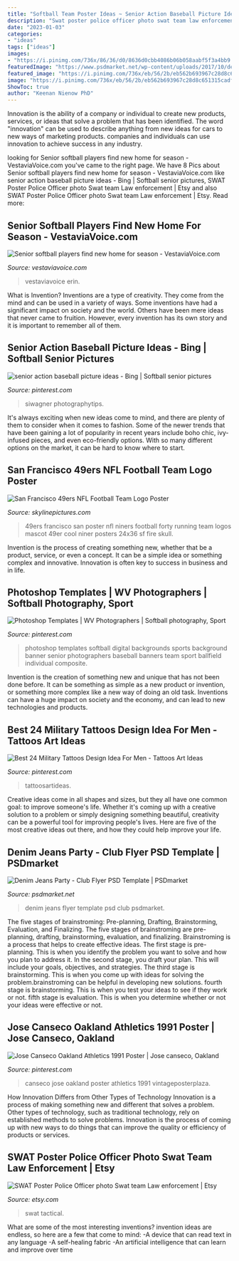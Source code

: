 ```yaml
---
title: "Softball Team Poster Ideas ~ Senior Action Baseball Picture Ideas"
description: "Swat poster police officer photo swat team law enforcement"
date: "2023-01-03"
categories:
- "ideas"
tags: ["ideas"]
images:
- "https://i.pinimg.com/736x/86/36/d0/8636d0cbb4086b06b058aabf5f3a4bb9.jpg"
featuredImage: "https://www.psdmarket.net/wp-content/uploads/2017/10/denim_jeans_party_flyer_psdmarket_1.jpg"
featured_image: "https://i.pinimg.com/736x/eb/56/2b/eb562b693967c28d8c651315cadfd70f.jpg"
image: "https://i.pinimg.com/736x/eb/56/2b/eb562b693967c28d8c651315cadfd70f.jpg"
ShowToc: true
author: "Keenan Nienow PhD"
---
```



Innovation is the ability of a company or individual to create new products, services, or ideas that solve a problem that has been identified. The word "innovation" can be used to describe anything from new ideas for cars to new ways of marketing products. companies and individuals can use innovation to achieve success in any industry.

	

		
looking for Senior softball players find new home for season - VestaviaVoice.com you've came to the right page. We have 8 Pics about Senior softball players find new home for season - VestaviaVoice.com like senior action baseball picture ideas - Bing | Softball senior pictures, SWAT Poster Police Officer photo Swat team Law enforcement | Etsy and also SWAT Poster Police Officer photo Swat team Law enforcement | Etsy. Read more:
		
    
## Senior Softball Players Find New Home For Season - VestaviaVoice.com

<img loading=lazy src="https://vestaviavoice.com/downloads/15835/download/VV-SPORTS-Senior-softball-EN02.jpg?cb=9e722d360147fcdd144b7147050df0cd&amp;w=width&amp;h=height" onerror="this.onerror=null;this.src='https://tse2.mm.bing.net/th?id=OIP.g4YMugQx-7k0qFfaTnDqLgHaD9&amp;pid=15.1';" alt="Senior softball players find new home for season - VestaviaVoice.com">

_Source: vestaviavoice.com_

>vestaviavoice erin. 

	

What is Invention?
Inventions are a type of creativity. They come from the mind and can be used in a variety of ways. Some inventions have had a significant impact on society and the world. Others have been mere ideas that never came to fruition. However, every invention has its own story and it is important to remember all of them.

    
## Senior Action Baseball Picture Ideas - Bing | Softball Senior Pictures

<img loading=lazy src="https://i.pinimg.com/736x/86/36/d0/8636d0cbb4086b06b058aabf5f3a4bb9.jpg" onerror="this.onerror=null;this.src='https://tse2.mm.bing.net/th?id=OIP.DgDDFuDOY6FL2omNBjxeHgHaE6&amp;pid=15.1';" alt="senior action baseball picture ideas - Bing | Softball senior pictures">

_Source: pinterest.com_

>siwagner photographytips. 

	

It's always exciting when new ideas come to mind, and there are plenty of them to consider when it comes to fashion. Some of the newer trends that have been gaining a lot of popularity in recent years include boho chic, ivy-infused pieces, and even eco-friendly options. With so many different options on the market, it can be hard to know where to start.

    
## San Francisco 49ers NFL Football Team Logo Poster

<img loading=lazy src="http://www.skylinepictures.com/San_Francisco_large_T-RP4733.jpg" onerror="this.onerror=null;this.src='https://tse1.mm.bing.net/th?id=OIP.wJr2dV8Y-JEg4OY4vndhswHaLP&amp;pid=15.1';" alt="San Francisco 49ers NFL Football Team Logo Poster">

_Source: skylinepictures.com_

>49ers francisco san poster nfl niners football forty running team logos mascot 49er cool niner posters 24x36 sf fire skull. 

	

Invention is the process of creating something new, whether that be a product, service, or even a concept. It can be a simple idea or something complex and innovative. Innovation is often key to success in business and in life.

    
## Photoshop Templates | WV Photographers | Softball Photography, Sport

<img loading=lazy src="https://i.pinimg.com/736x/eb/56/2b/eb562b693967c28d8c651315cadfd70f.jpg" onerror="this.onerror=null;this.src='https://tse2.mm.bing.net/th?id=OIP.mi5wa_Zv49bGNHEShmt-bgHaO0&amp;pid=15.1';" alt="Photoshop Templates | WV Photographers | Softball photography, Sport">

_Source: pinterest.com_

>photoshop templates softball digital backgrounds sports background banner senior photographers baseball banners team sport ballfield individual composite. 

	

Invention is the creation of something new and unique that has not been done before. It can be something as simple as a new product or invention, or something more complex like a new way of doing an old task. Inventions can have a huge impact on society and the economy, and can lead to new technologies and products.

    
## Best 24 Military Tattoos Design Idea For Men - Tattoos Art Ideas

<img loading=lazy src="https://i.pinimg.com/736x/81/40/4d/81404de15caa65232f7979bd8e8e4769.jpg" onerror="this.onerror=null;this.src='https://tse4.mm.bing.net/th?id=OIP.6O8dkZgSsu95r07mv2BboAHaIH&amp;pid=15.1';" alt="Best 24 Military Tattoos Design Idea For Men - Tattoos Art Ideas">

_Source: pinterest.com_

>tattoosartideas. 

	

Creative ideas come in all shapes and sizes, but they all have one common goal: to improve someone's life. Whether it's coming up with a creative solution to a problem or simply designing something beautiful, creativity can be a powerful tool for improving people's lives. Here are five of the most creative ideas out there, and how they could help improve your life.

    
## Denim Jeans Party - Club Flyer PSD Template | PSDmarket

<img loading=lazy src="https://www.psdmarket.net/wp-content/uploads/2017/10/denim_jeans_party_flyer_psdmarket_1.jpg" onerror="this.onerror=null;this.src='https://tse4.mm.bing.net/th?id=OIP.ObsFsRYu91eQVI7QP-bJawHaHa&amp;pid=15.1';" alt="Denim Jeans Party - Club Flyer PSD Template | PSDmarket">

_Source: psdmarket.net_

>denim jeans flyer template psd club psdmarket. 

	

The five stages of brainstroming: Pre-planning, Drafting, Brainstorming, Evaluation, and Finalizing.
The five stages of brainstroming are pre-planning, drafting, brainstorming, evaluation, and finalizing. Brainstroming is a process that helps to create effective ideas. The first stage is pre-planning. This is when you identify the problem you want to solve and how you plan to address it. In the second stage, you draft your plan. This will include your goals, objectives, and strategies. The third stage is brainstorming. This is when you come up with ideas for solving the problem.brainstroming can be helpful in developing new solutions. fourth stage is brainstorming. This is when you test your ideas to see if they work or not. fifth stage is evaluation. This is when you determine whether or not your ideas were effective or not.

    
## Jose Canseco Oakland Athletics 1991 Poster | Jose Canseco, Oakland

<img loading=lazy src="https://i.pinimg.com/736x/bf/7a/6a/bf7a6aeb685710d37ea66c0f7bc1096f.jpg" onerror="this.onerror=null;this.src='https://tse2.mm.bing.net/th?id=OIP.hGeE1bLO5RQRbbXuXbxrzQHaLc&amp;pid=15.1';" alt="Jose Canseco Oakland Athletics 1991 Poster | Jose canseco, Oakland">

_Source: pinterest.com_

>canseco jose oakland poster athletics 1991 vintageposterplaza. 

	

How Innovation Differs from Other Types of Technology
Innovation is a process of making something new and different that solves a problem. Other types of technology, such as traditional technology, rely on established methods to solve problems. Innovation is the process of coming up with new ways to do things that can improve the quality or efficiency of products or services.

    
## SWAT Poster Police Officer Photo Swat Team Law Enforcement | Etsy

<img loading=lazy src="https://i.etsystatic.com/15924474/r/il/7f131d/1350875571/il_794xN.1350875571_cy76.jpg" onerror="this.onerror=null;this.src='https://tse2.mm.bing.net/th?id=OIP.r8PywaP5FEkqjXTlStWsIwHaJ4&amp;pid=15.1';" alt="SWAT Poster Police Officer photo Swat team Law enforcement | Etsy">

_Source: etsy.com_

>swat tactical. 

	

What are some of the most interesting inventions?
invention ideas are endless, so here are a few that come to mind: 
-A device that can read text in any language 
-A self-healing fabric 
-An artificial intelligence that can learn and improve over time

